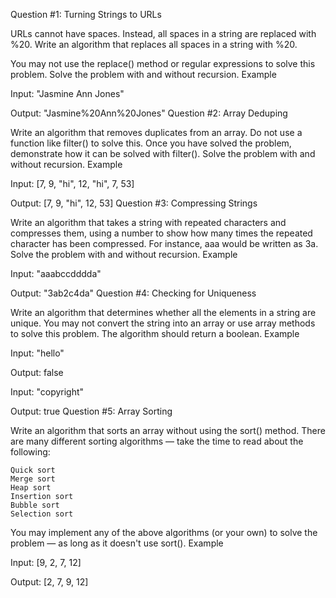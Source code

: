 Question #1: Turning Strings to URLs

URLs cannot have spaces. Instead, all spaces in a string are replaced with %20. Write an algorithm that replaces all spaces in a string with %20.

You may not use the replace() method or regular expressions to solve this problem. Solve the problem with and without recursion.
Example

Input: "Jasmine Ann Jones"

Output: "Jasmine%20Ann%20Jones"
Question #2: Array Deduping

Write an algorithm that removes duplicates from an array. Do not use a function like filter() to solve this. Once you have solved the problem, demonstrate how it can be solved with filter(). Solve the problem with and without recursion.
Example

Input: [7, 9, "hi", 12, "hi", 7, 53]

Output: [7, 9, "hi", 12, 53]
Question #3: Compressing Strings

Write an algorithm that takes a string with repeated characters and compresses them, using a number to show how many times the repeated character has been compressed. For instance, aaa would be written as 3a. Solve the problem with and without recursion.
Example

Input: "aaabccdddda"

Output: "3ab2c4da"
Question #4: Checking for Uniqueness

Write an algorithm that determines whether all the elements in a string are unique. You may not convert the string into an array or use array methods to solve this problem. The algorithm should return a boolean.
Example

Input: "hello"

Output: false

Input: "copyright"

Output: true
Question #5: Array Sorting

Write an algorithm that sorts an array without using the sort() method. There are many different sorting algorithms — take the time to read about the following:

    Quick sort
    Merge sort
    Heap sort
    Insertion sort
    Bubble sort
    Selection sort

You may implement any of the above algorithms (or your own) to solve the problem — as long as it doesn't use sort().
Example

Input: [9, 2, 7, 12]

Output: [2, 7, 9, 12]